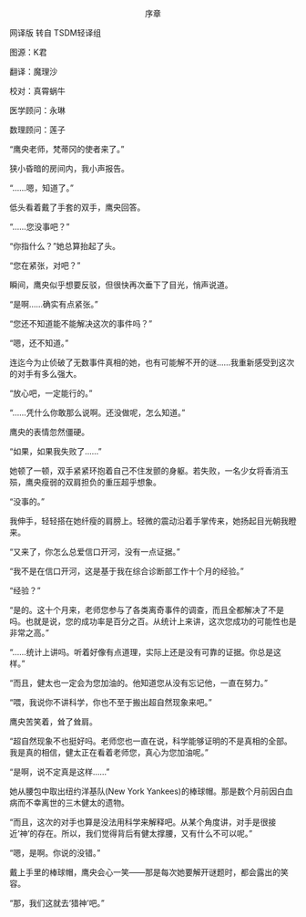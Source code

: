 <p align="center">序章</p>

网译版 转自 TSDM轻译组

图源：K君

翻译：魔理沙

校对：真霄蜗牛

医学顾问：永琳

数理顾问：莲子

“鹰央老师，梵蒂冈的使者来了。”

狭小昏暗的房间内，我小声报告。

“……嗯，知道了。”

低头看着戴了手套的双手，鹰央回答。

“……您没事吧？”

“你指什么？”她总算抬起了头。

“您在紧张，对吧？”

瞬间，鹰央似乎想要反驳，但很快再次垂下了目光，悄声说道。

“是啊……确实有点紧张。”

“您还不知道能不能解决这次的事件吗？”

“嗯，还不知道。”

连迄今为止侦破了无数事件真相的她，也有可能解不开的谜……我重新感受到这次的对手有多么强大。

“放心吧，一定能行的。”

“……凭什么你敢那么说啊。还没做呢，怎么知道。”

鹰央的表情忽然僵硬。

“如果，如果我失败了……”

她顿了一顿，双手紧紧环抱着自己不住发颤的身躯。若失败，一名少女将香消玉殒，鹰央瘦弱的双肩担负的重压超乎想象。

“没事的。”

我伸手，轻轻搭在她纤瘦的肩膀上。轻微的震动沿着手掌传来，她扬起目光朝我瞪来。

“又来了，你怎么总爱信口开河，没有一点证据。”

“我不是在信口开河，这是基于我在综合诊断部工作十个月的经验。”

“经验？”

“是的。这十个月来，老师您参与了各类离奇事件的调查，而且全都解决了不是吗。也就是说，您的成功率是百分之百。从统计上来讲，这次您成功的可能性也是非常之高。”

“……统计上讲吗。听着好像有点道理，实际上还是没有可靠的证据。你总是这样。”

“而且，健太也一定会为您加油的。他知道您从没有忘记他，一直在努力。”

“喂，我说你不讲科学，你也不至于搬出超自然现象来吧。”

鹰央苦笑着，耸了耸肩。

“超自然现象不也挺好吗。老师您也一直在说，科学能够证明的不是真相的全部。我是真的相信，健太正在看着老师您，真心为您加油呢。”

“是啊，说不定真是这样……”

她从腰包中取出纽约洋基队(New York Yankees)的棒球帽。那是数个月前因白血病而不幸离世的三木健太的遗物。

“而且，这次的对手也算是没法用科学来解释吧。从某个角度讲，对手是很接近‘神’的存在。所以，我们觉得背后有健太撑腰，又有什么不可以呢。”

“嗯，是啊。你说的没错。”

戴上手里的棒球帽，鹰央会心一笑——那是每次她要解开谜题时，都会露出的笑容。

“那，我们这就去‘猎神’吧。”

